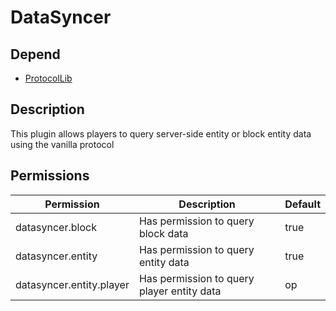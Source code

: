 # DataSyncer

## Depend

- [ProtocolLib](https://www.spigotmc.org/resources/protocollib.1997/)

## Description
This plugin allows players to query server-side entity or block entity data using the vanilla protocol

## Permissions
| Permission | Description | Default |
| --- | --- |---------|
| datasyncer.block | Has permission to query block data | true    |
| datasyncer.entity | Has permission to query entity data | true    |
| datasyncer.entity.player | Has permission to query player entity data | op      |